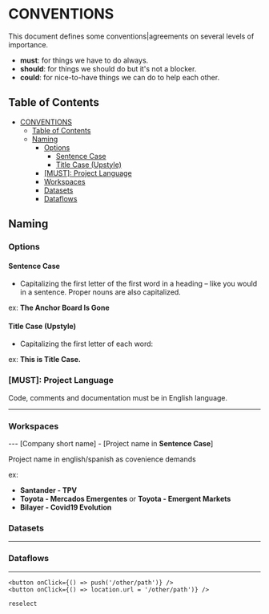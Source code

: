 # CONVENTIONS

This document defines some conventions|agreements on several levels of importance.

- **must**: for things we have to do always.
- **should**: for things we should do but it's not a blocker.
- **could**: for nice-to-have things we can do to help each other.

## Table of Contents

- [CONVENTIONS](#conventions)
  - [Table of Contents](#table-of-contents)
  - [Naming](#naming)
    - [Options](#options)
      - [Sentence Case](#sentence-case)
      - [Title Case (Upstyle)](#title-case-upstyle)
    - [[MUST]: Project Language](#must-project-language)
    - [Workspaces](#workspaces)
    - [Datasets](#datasets)
    - [Dataflows](#dataflows)

## Naming

### Options

#### Sentence Case

- Capitalizing the first letter of the first word in a heading – like you would in a sentence. Proper nouns are also capitalized.

ex: **The Anchor Board Is Gone**

#### Title Case (Upstyle)

- Capitalizing the first letter of each word:

ex: **This is Title Case.**

### [MUST]: Project Language

Code, comments and documentation must be in English language.

---

### Workspaces

--- [Company short name] - [Project name in **Sentence Case**]

Project name in english/spanish as covenience demands

ex:

- **Santander - TPV**
- **Toyota - Mercados Emergentes** or **Toyota - Emergent Markets**
- **Bilayer - Covid19 Evolution**

### Datasets

---

### Dataflows

---

```
<button onClick={() => push('/other/path')} />
<button onClick={() => location.url = '/other/path')} />
```

`reselect`
